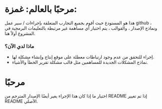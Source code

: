 # مرحبًا بالعالم: غمزة:

هذا هو المستودع حيث أقوم بجميع التجارب المتعلقة بإجراءات / سير عمل github ، ونماذج الإصدار ، والقوالب ، يتم اختبار أي مساهمة غير مرتبطة بالتعليمات البرمجية في المشروع أولاً هنا.

### ماذا لدي الآن؟

-   إجراء للتحقق من عدم وجود ارتباطات معطلة على موقع إنتاج وإنشاء مشكلة لها.
-   نماذج المشكلات الجديدة للمساهمين مثل قالب مشكلة تقرير الخطأ والأشياء.

# مرحبًا

اختبار ما إذا كان هذا الإجراء يغير أيضًا الإصدار المترجم من README إذا تم تغيير README الأصلي.

